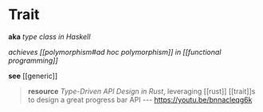 # Trait

**aka** _type class in Haskell_

_achieves [[polymorphism#ad hoc polymorphism]] in [[functional programming]]_

**see** [[generic]]

> **resource** _Type-Driven API Design in Rust_, leveraging [[rust]] [[trait]]s to design a great progress bar API --- <https://youtu.be/bnnacleqg6k>
